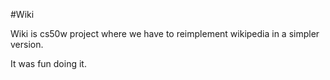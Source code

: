 #Wiki

Wiki is cs50w project where we have to reimplement wikipedia in a simpler version.

It was fun doing it.